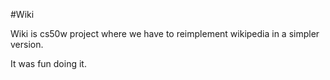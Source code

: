 #Wiki

Wiki is cs50w project where we have to reimplement wikipedia in a simpler version.

It was fun doing it.